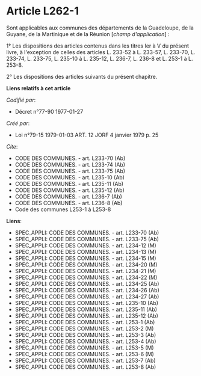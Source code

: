 # Article L262-1

Sont applicables aux communes des départements de la Guadeloupe, de la Guyane, de la Martinique et de la Réunion [*champ
d'application*] :

1° Les dispositions des articles contenus dans les titres Ier à V du présent livre, à l'exception de celles des articles L.
233-52 à L. 233-57, L. 233-70, L. 233-74, L. 233-75, L. 235-10 à L. 235-12, L. 236-7, L. 236-8 et L. 253-1 à L. 253-8.

2° Les dispositions des articles suivants du présent chapitre.

**Liens relatifs à cet article**

_Codifié par_:

  - Décret n°77-90 1977-01-27

_Créé par_:

  - Loi n°79-15 1979-01-03 ART. 12 JORF 4 janvier 1979 p. 25

_Cite_:

  - CODE DES COMMUNES. - art. L233-70 (Ab)
  - CODE DES COMMUNES. - art. L233-74 (Ab)
  - CODE DES COMMUNES. - art. L233-75 (Ab)
  - CODE DES COMMUNES. - art. L235-10 (Ab)
  - CODE DES COMMUNES. - art. L235-11 (Ab)
  - CODE DES COMMUNES. - art. L235-12 (Ab)
  - CODE DES COMMUNES. - art. L236-7 (Ab)
  - CODE DES COMMUNES. - art. L236-8 (Ab)
  - Code des communes L253-1 à L253-8

**Liens**:

  - SPEC_APPLI: CODE DES COMMUNES. - art. L233-70 (Ab)
  - SPEC_APPLI: CODE DES COMMUNES. - art. L233-75 (Ab)
  - SPEC_APPLI: CODE DES COMMUNES. - art. L234-12 (M)
  - SPEC_APPLI: CODE DES COMMUNES. - art. L234-13 (M)
  - SPEC_APPLI: CODE DES COMMUNES. - art. L234-15 (M)
  - SPEC_APPLI: CODE DES COMMUNES. - art. L234-20 (M)
  - SPEC_APPLI: CODE DES COMMUNES. - art. L234-21 (M)
  - SPEC_APPLI: CODE DES COMMUNES. - art. L234-22 (M)
  - SPEC_APPLI: CODE DES COMMUNES. - art. L234-25 (Ab)
  - SPEC_APPLI: CODE DES COMMUNES. - art. L234-26 (Ab)
  - SPEC_APPLI: CODE DES COMMUNES. - art. L234-27 (Ab)
  - SPEC_APPLI: CODE DES COMMUNES. - art. L235-10 (Ab)
  - SPEC_APPLI: CODE DES COMMUNES. - art. L235-11 (Ab)
  - SPEC_APPLI: CODE DES COMMUNES. - art. L235-12 (Ab)
  - SPEC_APPLI: CODE DES COMMUNES. - art. L253-1 (Ab)
  - SPEC_APPLI: CODE DES COMMUNES. - art. L253-2 (M)
  - SPEC_APPLI: CODE DES COMMUNES. - art. L253-3 (Ab)
  - SPEC_APPLI: CODE DES COMMUNES. - art. L253-4 (Ab)
  - SPEC_APPLI: CODE DES COMMUNES. - art. L253-5 (M)
  - SPEC_APPLI: CODE DES COMMUNES. - art. L253-6 (M)
  - SPEC_APPLI: CODE DES COMMUNES. - art. L253-7 (Ab)
  - SPEC_APPLI: CODE DES COMMUNES. - art. L253-8 (Ab)
